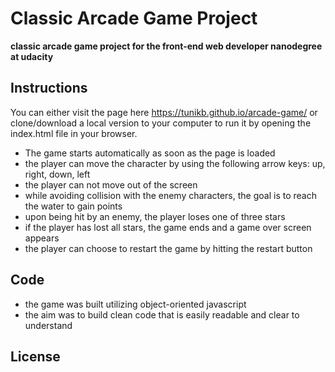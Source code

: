 # Classic Arcade Game Project
**classic arcade game project for the front-end web developer nanodegree at udacity**

## Instructions

You can either visit the page here https://tunikb.github.io/arcade-game/ or clone/download a local version to your computer to run it by opening the index.html file in your browser. 

* The game starts automatically as soon as the page is loaded
* the player can move the character by using the following arrow keys: up, right, down, left
* the player can not move out of the screen
* while avoiding collision with the enemy characters, the goal is to reach the water to gain points
* upon being hit by an enemy, the player loses one of three stars
* if the player has lost all stars, the game ends and a game over screen appears
* the player can choose to restart the game by hitting the restart button


## Code

* the game was built utilizing object-oriented javascript
* the aim was to build clean code that is easily readable and clear to understand

## License

